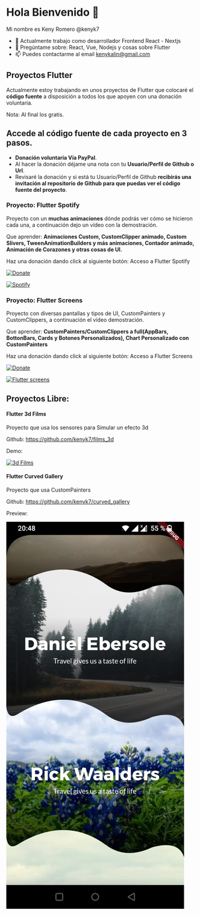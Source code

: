 # Hola Bienvenido 👋
Mi nombre es Keny Romero @kenyk7

- 🔭 Actualmente trabajo como desarrollador Frontend React - Nextjs
- 💬 Pregúntame sobre: React, Vue, Nodejs y cosas sobre Flutter
- 📫 Puedes contactarme al email kenykalin@gmail.com

## Proyectos Flutter
Actualmente estoy trabajando en unos proyectos de Flutter que colocaré el **código fuente** a disposición a todos los que apoyen con una donación voluntaria.

Nota: Al final los gratis.

## Accede al código fuente de cada proyecto en 3 pasos.
- **Donación voluntaria Vía PayPal**.
- Al hacer la donación déjame una nota con tu **Usuario/Perfil de Github o Url**.
- Revisaré la donación y si está tu Usuario/Perfil de Github **recibirás una invitación al repositorio de Github para que puedas ver el código fuente del proyecto**.

### Proyecto: Flutter Spotify
Proyecto con un **muchas animaciones** dónde podrás ver cómo se hicieron cada una, a continuación dejo un vídeo con la demostración.

Que aprender: **Animaciones Custom, CustomClipper animado, Custom Slivers, TweenAnimationBuilders y más animaciones, Contador animado, Animación de Corazones y otras cosas de UI.**

Haz una donación dando click al siguiente botón: Acceso a Flutter Spotify

[![Donate](https://www.paypalobjects.com/en_US/i/btn/btn_donate_LG.gif)](https://www.paypal.com/donate/?hosted_button_id=5R3ME9NHL3C78)

[![Spotify](https://res.cloudinary.com/marcomontalbano/image/upload/v1662047502/video_to_markdown/images/youtube--D6lXGheDsqY-c05b58ac6eb4c4700831b2b3070cd403.jpg)](https://www.youtube.com/shorts/D6lXGheDsqY "Spotify")

### Proyecto: Flutter Screens
Proyecto con diversas pantallas y tipos de UI, CustomPainters y CustomClippers, a continuación el vídeo demostración.

Que aprender: **CustomPainters/CustomClippers a full(AppBars, BottonBars, Cards y Botones Personalizados), Chart Personalizado con CustomPainters**

Haz una donación dando click al siguiente botón: Acceso a Flutter Screens

[![Donate](https://www.paypalobjects.com/en_US/i/btn/btn_donate_LG.gif)](https://bit.ly/3KFtgrK)

[![Flutter screens](https://res.cloudinary.com/marcomontalbano/image/upload/v1662062325/video_to_markdown/images/youtube--qXfkv4s7-nI-c05b58ac6eb4c4700831b2b3070cd403.jpg)](https://www.youtube.com/shorts/qXfkv4s7-nI "Flutter screens")

## Proyectos Libre:

#### Flutter 3d Films
Proyecto que usa los sensores para Simular un efecto 3d

Github: https://github.com/kenyk7/films_3d

Demo:

[![3d Films](https://res.cloudinary.com/marcomontalbano/image/upload/v1662061091/video_to_markdown/images/youtube--xKzalKWUV_g-c05b58ac6eb4c4700831b2b3070cd403.jpg)](https://bit.ly/3QdSFtI "3d Films")

#### Flutter Curved Gallery
Proyecto que usa CustomPainters

Github: https://github.com/kenyk7/curved_gallery

Preview:

[![Curved Gallery](https://github.com/kenyk7/curved_gallery/blob/dev/preview.jpeg?raw=true)](https://github.com/kenyk7/curved_gallery "Curved Gallery")

